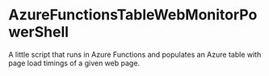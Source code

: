 # AzureFunctionsTableWebMonitorPowerShell
A little script that runs in Azure Functions and populates an Azure table with page load timings of a given web page.
